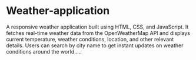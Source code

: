 # Weather-application
A responsive weather application built using HTML, CSS, and JavaScript. It fetches real-time weather data from the OpenWeatherMap API and displays current temperature, weather conditions, location, and other relevant details. Users can search by city name to get instant updates on weather conditions around the world.....

